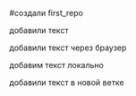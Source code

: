 #создали first_repo

добавили текст

добавили текст через браузер

добавим текст локально 

добавили текст в новой ветке 

